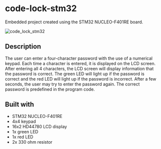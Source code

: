 # code-lock-stm32
Embedded project created using the STM32 NUCLEO-F401RE board.

![code_lock_stm32](https://github.com/blazkol/code-lock-stm32/assets/134608953/43fdb995-bb7d-41af-8e28-bebbbbfbf994)

## Description
The user can enter a four-character password with the use of a numerical keypad. Each time a character is entered, it is displayed on the LCD screen. After entering all 4 characters, the LCD screen will display information that the password is correct. The green LED will light up if the password is correct and the red LED will light up if the password is incorrect. After a few seconds, the user may try to enter the password again. The correct password is predefined in the program code.

## Built with
* STM32 NUCLEO-F401RE
* 4x4 keypad
* 16x2 HD44780 LCD display
* 1x green LED
* 1x red LED
* 2x 330 ohm resistor
